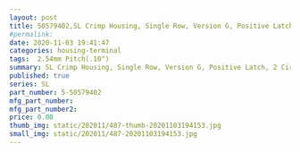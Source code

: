 ```yaml
---
layout: post
title: 50579402,SL Crimp Housing, Single Row, Version G, Positive Latch, 2 Circuits, Black
#permalink: 
date: 2020-11-03 19:41:47
categories: housing-terminal
tags:  2.54mm Pitch(.10")
summary: SL Crimp Housing, Single Row, Version G, Positive Latch, 2 Circuits, Black
published: true 
series: SL
part_number: 5-50579402
mfg_part_number: 
mfg_part_number2: 
price: 0.00
thumb_img: static/202011/487-thumb-20201103194153.jpg
small_img: static/202011/487-20201103194153.jpg
---
```



